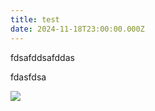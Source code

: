 ```yaml
---
title: test
date: 2024-11-18T23:00:00.000Z
---
```


fdsafddsafddas

fdasfdsa

![](/236791305_6215546885137002_7115649086624608652_n.jpg)

